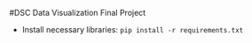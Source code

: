 #DSC Data Visualization Final Project


* Install necessary libraries:
`pip install -r requirements.txt`


